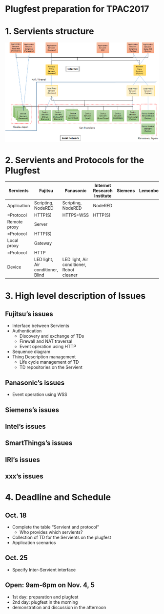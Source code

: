 # Plugfest preparation for TPAC2017

# 1. Servients structure

![images](images/Servients_TPAC2017.png)

# 2. Servients and Protocols for the Plugfest

| Servients | Fujitsu | Panasonic | Internet Research Institute | Siemens | Lemonbeat | Intel | SmartThings | EUROCOM | |
| --- | --- | --- | --- | --- | --- | --- | --- | --- | --- |
| Application | Scripting, NodeRED | Scripting, NodeRED | NodeRED | | | | | | | |
| =Protocol | HTTP(S) | HTTPS+WSS | HTTP(S) | | | | | | | |
| Remote proxy | Server | | | | | | | | | |
| =Protocol | HTTP(S) | | | | | | | | | |
| Local proxy | Gateway | | | | | | | | | |
| =Protocol | HTTP | | | | | | | | | |
| Device | LED light, Air conditioner, Blind | LED light, Air conditioner, Robot cleaner | | | | | | | | |

# 3. High level description of Issues

## Fujitsu’s issues
* Interface between Servients
* Authentication
  * Discovery and exchange of TDs
  * Firewall and NAT traversal
  * Event operation using HTTP
* Sequence diagram 
* Thing Description management
  * Life cycle management of TD
  * TD repositories on the Servient

## Panasonic’s issues
* Event operation using WSS
## Siemens’s issues
## Intel’s issues
## SmartThings’s issues
## IRI’s issues
## xxx’s issues

# 4. Deadline and Schedule

## Oct. 18
* Complete the table “Servient and protocol”
  * Who provides which servients?
* Collection of TD for the Servients on the plugfest
* Application scenarios
## Oct. 25
* Specify Inter-Servient interface
## Open: 9am-6pm on Nov. 4, 5
* 1st day: preparation and plugfest
* 2nd day: plugfest in the morning 
* demonstration and discussion in the afternoon
